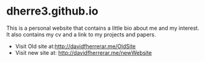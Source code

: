 # dherre3.github.io

This is a personal website that contains a little bio about me and my interest.
It also contains my cv and a link to my projects and papers.
  - Visit Old site at:http://davidfherrerar.me/OldSite
  - Visit new site at: http://davidfherrerar.me/newWebsite
